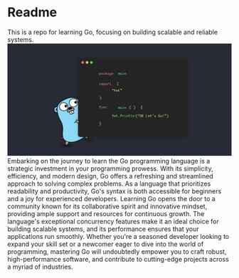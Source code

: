 # Readme
This is a repo for learning Go, focusing on building scalable and reliable systems.
![go](Golang.png)
Embarking on the journey to learn the Go programming language is a strategic investment in your programming prowess. With its simplicity, efficiency, and modern design, Go offers a refreshing and streamlined approach to solving complex problems. As a language that prioritizes readability and productivity, Go's syntax is both accessible for beginners and a joy for experienced developers. Learning Go opens the door to a community known for its collaborative spirit and innovative mindset, providing ample support and resources for continuous growth. The language's exceptional concurrency features make it an ideal choice for building scalable systems, and its performance ensures that your applications run smoothly. Whether you're a seasoned developer looking to expand your skill set or a newcomer eager to dive into the world of programming, mastering Go will undoubtedly empower you to craft robust, high-performance software, and contribute to cutting-edge projects across a myriad of industries.
